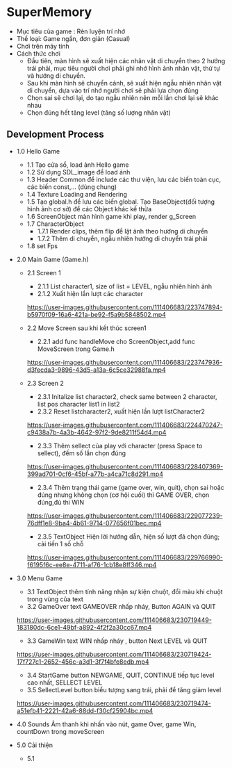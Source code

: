 # SuperMemory

* Mục tiêu của game : Rèn luyện trí nhớ 
* Thể loại: Game ngắn, đơn giản (Casual)
* Chơi trên máy tính
* Cách thức chơi
  - Đầu tiên, màn hình sẽ xuất hiện các nhân vật di chuyển theo 2 hướng trái phải, mục tiêu người chơi phải ghi nhớ hình ảnh nhân vật, thứ tự và hướng di chuyển.
  - Sau khi màn hình sẽ chuyển cảnh, sẽ xuất hiện ngẫu nhiên nhân vật di chuyển, dựa vào trí nhớ người chơi sẽ phải lựa chọn đúng  
  - Chọn sai sẽ chơi lại, do tạo ngẫu nhiên nên mỗi lần chơi lại sẽ khác nhau
  - Chọn đúng hết tăng level (tăng số lượng nhân vật)


## Development Process

* 1.0 Hello Game  
	- 1.1 Tạo cửa sổ, load ảnh Hello game 
	- 1.2 Sử dụng SDL_image để load ảnh
	- 1.3 Header Common để include các thư viện, lưu các biến toàn cục, các biến const,... (dùng chung)
	- 1.4 Texture Loading and Rendering
	- 1.5 Tạo global.h để lưu các biến global. Tạo BaseObject(đối tượng hình ảnh cơ sở) để các Object khác kế thừa
	- 1.6 ScreenObject màn hình game khi play, render g_Screen
	- 1.7 CharacterObject
		- 1.7.1 Render clips, thêm flip để lật ảnh theo hướng di chuyển
		- 1.7.2 Thêm di chuyển, ngẫu nhiên hướng di chuyển trái phải
	- 1.8 set Fps
* 2.0 Main Game (Game.h)
	- 2.1 Screen 1
		- 2.1.1 List character1, size of list = LEVEL, ngẫu nhiên hình ảnh
		- 2.1.2 Xuất hiện lần lượt các character 
		
		https://user-images.githubusercontent.com/111406683/223747894-b5970f09-16a6-421a-be92-f5a9b5848502.mp4
		
	- 2.2 Move Screen sau khi kết thúc screen1
		- 2.2.1 add func handleMove cho ScreenObject,add func MoveScreen trong Game.h
		
		https://user-images.githubusercontent.com/111406683/223747936-d3fecda3-9896-43d5-a13a-6c5ce32988fa.mp4
	
	- 2.3 Screen 2
		- 2.3.1 Initalize list character2, check same between 2 character, list pos character list1 in list2
		- 2.3.2 Reset listcharacter2, xuất hiện lần lượt listCharacter2
		
		https://user-images.githubusercontent.com/111406683/224470247-c9438a7b-4a3b-4642-97f2-9de8211f54d4.mp4

		- 2.3.3 Thêm sellect của play với character (press Space to sellect), đếm số lần chọn đúng

		https://user-images.githubusercontent.com/111406683/228407369-399ad701-0cf6-45bf-a77b-a4ca71c8d291.mp4

		- 2.3.4 Thêm trạng thái game (game over, win, quit), chọn sai hoặc đúng nhưng không chọn (cơ hội cuối) thì GAME OVER, chọn đúng,đủ thì WIN

		https://user-images.githubusercontent.com/111406683/229077239-76dff1e8-9ba4-4b61-9714-077656f01bec.mp4

		- 2.3.5 TextObject Hiện lời hướng dẫn, hiện số lượt đã chọn đúng; cải tiến 1 số chỗ

		https://user-images.githubusercontent.com/111406683/229766990-f6195f6c-ee8e-4711-af76-1cb18e8ff346.mp4

* 3.0 Menu Game
	- 3.1 TextObject thêm tính năng nhận sự kiện chuột, đổi màu khi chuột trong vùng của text
	- 3.2 GameOver text GAMEOVER nhấp nháy, Button AGAIN và QUIT

	https://user-images.githubusercontent.com/111406683/230719449-183180dc-6ce1-49bf-a892-4f2f2a30cc67.mp4

	- 3.3 GameWin  text WIN nhấp nháy , button Next LEVEL và QUIT

	https://user-images.githubusercontent.com/111406683/230719424-17f727c1-2652-456c-a3d1-3f7f4bfe8edb.mp4
	
	- 3.4 StartGame button NEWGAME, QUIT, CONTINUE tiếp tục level cao nhất, SELLECT LEVEL
	- 3.5 SellectLevel button biểu tượng sang trái, phải để tăng giảm level

	https://user-images.githubusercontent.com/111406683/230719474-a51efb41-2221-42a6-88dd-f30cf25904bc.mp4

* 4.0 Sounds
	Âm thanh khi nhấn vào nút, game Over, game Win, countDown trong moveScreen

* 5.0 Cải thiện
	- 5.1